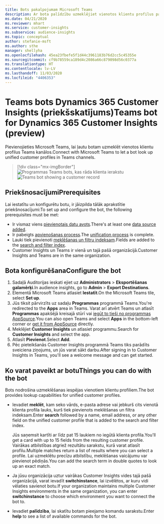 ```yaml
---
title: Bots pakalpojumam Microsoft Teams
description: Ar bota palīdzību uzmeklējiet vienotos klientu profilus pakalpojumā Microsoft Teams.
ms.date: 04/21/2020
ms.reviewer: mhart
ms.service: customer-insights
ms.subservice: audience-insights
ms.topic: conceptual
author: stefanie-msft
ms.author: sthe
manager: shellyha
ms.openlocfilehash: 45ea23fbefe5f1d44c3961183b76d2cc5c45355e
ms.sourcegitcommit: cf9b78559ca189d4c2086a66c879098d56c0377a
ms.translationtype: HT
ms.contentlocale: lv-LV
ms.lasthandoff: 11/03/2020
ms.locfileid: "4406353"
---
```

# <a name="teams-bot-for-dynamics-365-customer-insights-preview"></a><span data-ttu-id="80158-103">Teams bots Dynamics 365 Customer Insights (priekšskatījums)</span><span class="sxs-lookup"><span data-stu-id="80158-103">Teams bot for Dynamics 365 Customer Insights (preview)</span></span>

<span data-ttu-id="80158-104">Pievienojieties Microsoft Teams, lai ļautu botam uzmeklēt vienotos klientu profilus Teams kanālos.</span><span class="sxs-lookup"><span data-stu-id="80158-104">Connect with Microsoft Teams to let a bot look up unified customer profiles in Teams channels.</span></span>

> [!div class="mx-imgBorder"]
> <span data-ttu-id="80158-105">![Programmas Teams bots, kas rāda klienta ierakstu](media/teams-bot.png "Programmas Teams bots rāda klienta ierakstu")</span><span class="sxs-lookup"><span data-stu-id="80158-105">![Teams bot showing a customer record](media/teams-bot.png "Teams bot showing a customer record")</span></span>

## <a name="prerequisites"></a><span data-ttu-id="80158-106">Priekšnosacījumi</span><span class="sxs-lookup"><span data-stu-id="80158-106">Prerequisites</span></span>

<span data-ttu-id="80158-107">Lai iestatītu un konfigurētu botu, ir jāizpilda tālāk aprakstītie priekšnosacījumi:</span><span class="sxs-lookup"><span data-stu-id="80158-107">To set up and configure the bot, the following prerequisites must be met:</span></span>

- <span data-ttu-id="80158-108">Ir vismaz viens [pievienotais datu avots](data-sources.md).</span><span class="sxs-lookup"><span data-stu-id="80158-108">There's at least one [data source added](data-sources.md).</span></span>
- <span data-ttu-id="80158-109">Ir pabeigts [apvienošanas process](data-unification.md).</span><span class="sxs-lookup"><span data-stu-id="80158-109">The [unification process](data-unification.md) is complete.</span></span>
- <span data-ttu-id="80158-110">Lauki tiek pievienoti [meklēšanas un filtru indeksam](search-filter-index.md).</span><span class="sxs-lookup"><span data-stu-id="80158-110">Fields are added to the [search and filter index](search-filter-index.md).</span></span>
- <span data-ttu-id="80158-111">Customer Insights un Teams ir vienā un tajā pašā organizācijā.</span><span class="sxs-lookup"><span data-stu-id="80158-111">Customer Insights and Teams are in the same organization.</span></span>

## <a name="configure-the-bot"></a><span data-ttu-id="80158-112">Bota konfigurēšana</span><span class="sxs-lookup"><span data-stu-id="80158-112">Configure the bot</span></span>

1. <span data-ttu-id="80158-113">Sadaļā Auditorijas ieskati ejiet uz **Administrators** > **Eksportēšanas galamērķi**.</span><span class="sxs-lookup"><span data-stu-id="80158-113">In audience insights, go to **Admin** > **Export Destinations**.</span></span>
1. <span data-ttu-id="80158-114">Elementā Microsoft Teams atlasiet **Iestatīt**.</span><span class="sxs-lookup"><span data-stu-id="80158-114">On the Microsoft Teams tile, select **Set up**.</span></span>
1. <span data-ttu-id="80158-115">Jūs tiksit pārvirzīts uz sadaļu **Programmas** programmā Teams.</span><span class="sxs-lookup"><span data-stu-id="80158-115">You're redirected to the **Apps** area in Teams.</span></span> <span data-ttu-id="80158-116">Varat arī atvērt Teams un atlasīt **Programmas** apakšējā kreisajā stūrī vai [iegūt to tieši no programmas AppSource](https://go.microsoft.com/fwlink/?linkid=2124104).</span><span class="sxs-lookup"><span data-stu-id="80158-116">You can also open Teams and select **Apps** in the bottom-left corner or [get it from AppSource](https://go.microsoft.com/fwlink/?linkid=2124104) directly.</span></span>
1. <span data-ttu-id="80158-117">Meklējiet **Customer Insights** un atlasiet programmu.</span><span class="sxs-lookup"><span data-stu-id="80158-117">Search for **Customer Insights** and select the app.</span></span>
1. <span data-ttu-id="80158-118">Atlasīt **Pievienot**.</span><span class="sxs-lookup"><span data-stu-id="80158-118">Select **Add**.</span></span>
1. <span data-ttu-id="80158-119">Pēc pieteikšanās Customer Insights programmā Teams tiks parādīts sveiciena ziņojums, un jūs varat sākt darbu.</span><span class="sxs-lookup"><span data-stu-id="80158-119">After signing in to Customer Insights in Teams, you'll see a welcome message and can get started.</span></span>

## <a name="things-you-can-do-with-the-bot"></a><span data-ttu-id="80158-120">Ko varat paveikt ar botu</span><span class="sxs-lookup"><span data-stu-id="80158-120">Things you can do with the bot</span></span>

<span data-ttu-id="80158-121">Bots nodrošina uzmeklēšanas iespējas vienotiem klientu profiliem.</span><span class="sxs-lookup"><span data-stu-id="80158-121">The bot provides lookup capabilities for unified customer profiles.</span></span>

- <span data-ttu-id="80158-122">Ievadiet **meklēt**, kam seko vārds, e-pasta adrese vai jebkurš cits vienotā klienta profila lauks, kurš tiek pievienots meklēšanas un filtra indeksam.</span><span class="sxs-lookup"><span data-stu-id="80158-122">Enter **search** followed by a name, email address, or any other field on the unified customer profile that is added to the search and filter index.</span></span>

  <span data-ttu-id="80158-123">Jūs saņemsit kartīti ar līdz pat 15 laukiem no iegūtā klienta profila.</span><span class="sxs-lookup"><span data-stu-id="80158-123">You'll get a card with up to 15 fields from the resulting customer profile.</span></span> <span data-ttu-id="80158-124">Vairākas atbilstības atgriež rezultātu sarakstu, kurā varat atlasīt profilu.</span><span class="sxs-lookup"><span data-stu-id="80158-124">Multiple matches return a list of results where you can select a profile.</span></span> <span data-ttu-id="80158-125">Lai uzmeklētu precīzu atbilstību, meklēšanas vaicājumu var pievienot pēdiņās.</span><span class="sxs-lookup"><span data-stu-id="80158-125">You can add the search term in double quotes to look up an exact match.</span></span>

- <span data-ttu-id="80158-126">Ja jūsu organizācija uztur vairākas Customer Insights vides tajā pašā organizācijā, varat ievadīt **switchinstance**, lai izvēlētos, ar kuru vidi vēlaties savienot botu.</span><span class="sxs-lookup"><span data-stu-id="80158-126">If your organization maintains multiple Customer Insights environments in the same organization, you can enter **switchinstance** to choose which environment you want to connect the bot to.</span></span>

- <span data-ttu-id="80158-127">Ievadiet **palīdzība**, lai skatītu botam pieejamo komandu sarakstu.</span><span class="sxs-lookup"><span data-stu-id="80158-127">Enter **help** to see a list of available commands for the bot.</span></span>  
